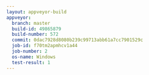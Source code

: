 ```yaml
---
layout: appveyor-build
appveyor:
  branch: master
  build-id: 49865879
  build-number: 572
  commit: 0dac7928d8080b239c99713abb61a7cc7901529c
  job-id: f70tm2apmhcv1a44
  job-number: 2
  os-name: Windows
  test-result: 1
---
```

